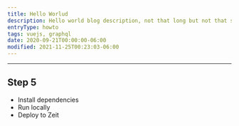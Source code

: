 ```yaml
---
title: Hello Worlud
description: Hello world blog description, not that long but not that short, just to preview somthing
entryType: howto
tags: vuejs, graphql
date: 2020-09-21T00:00:00-06:00
modified: 2021-11-25T00:23:03-06:00
---
```


---

## Step 5

- Install dependencies
- Run locally
- Deploy to Zeit
